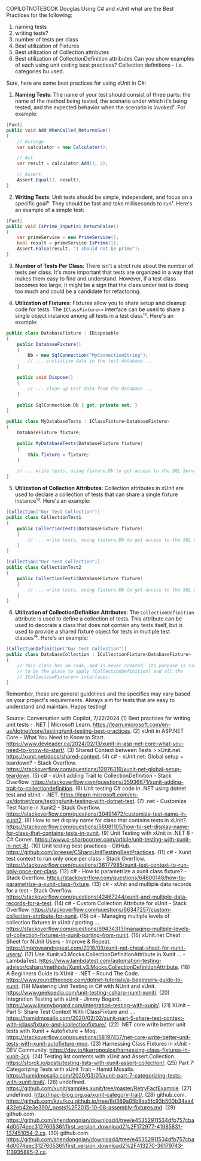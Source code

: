 COPILOTNOTEBOOK
Douglas
Using C# and xUnit what are the Best Practices for the following:

1. naming tests
2. writing tests?
3. number of tests per class
4. Best utilization of Fixtures
5. Best utilization of Collection attributes
6. Best utilization of CollectionDefinition attributes
   Can you show examples of each using unit coding best practices?
   Collection definitions - i.e. categories bu used.

Sure, here are some best practices for using xUnit in C#:

1. **Naming Tests**: The name of your test should consist of three parts: the name of the method being tested, the scenario under which it's being tested, and the expected behavior when the scenario is invoked¹. For example:

```csharp
[Fact]
public void Add_WhenCalled_ReturnsSum()
{
    // Arrange
    var calculator = new Calculator();

    // Act
    var result = calculator.Add(1, 2);

    // Assert
    Assert.Equal(3, result);
}
```

2. **Writing Tests**: Unit tests should be simple, independent, and focus on a specific goal⁵. They should be fast and take milliseconds to run¹. Here's an example of a simple test:

```csharp
[Fact]
public void IsPrime_InputIs1_ReturnFalse()
{
    var primeService = new PrimeService();
    bool result = primeService.IsPrime(1);
    Assert.False(result, "1 should not be prime");
}
```

3. **Number of Tests Per Class**: There isn't a strict rule about the number of tests per class. It's more important that tests are organized in a way that makes them easy to find and understand. However, if a test class becomes too large, it might be a sign that the class under test is doing too much and could be a candidate for refactoring.

4. **Utilization of Fixtures**: Fixtures allow you to share setup and cleanup code for tests. The `IClassFixture<>` interface can be used to share a single object instance among all tests in a test class¹². Here's an example:

```csharp
public class DatabaseFixture : IDisposable
{
    public DatabaseFixture()
    {
        Db = new SqlConnection("MyConnectionString");
        // ... initialize data in the test database ...
    }

    public void Dispose()
    {
        // ... clean up test data from the database ...
    }

    public SqlConnection Db { get; private set; }
}

public class MyDatabaseTests : IClassFixture<DatabaseFixture>
{
    DatabaseFixture fixture;

    public MyDatabaseTests(DatabaseFixture fixture)
    {
        this.fixture = fixture;
    }

    // ... write tests, using fixture.Db to get access to the SQL Server ...
}
```

5. **Utilization of Collection Attributes**: Collection attributes in xUnit are used to declare a collection of tests that can share a single fixture instance¹³. Here's an example:

```csharp
[Collection("Our Test Collection")]
public class CollectionTest1
{
    public CollectionTest1(DatabaseFixture fixture)
    {
        // ... write tests, using fixture.Db to get access to the SQL Server ...
    }
}

[Collection("Our Test Collection")]
public class CollectionTest2
{
    public CollectionTest2(DatabaseFixture fixture)
    {
        // ... write tests, using fixture.Db to get access to the SQL Server ...
    }
}
```

6. **Utilization of CollectionDefinition Attributes**: The `CollectionDefinition` attribute is used to define a collection of tests. This attribute can be used to decorate a class that does not contain any tests itself, but is used to provide a shared fixture object for tests in multiple test classes¹⁶. Here's an example:

```csharp
[CollectionDefinition("Our Test Collection")]
public class DatabaseCollection : ICollectionFixture<DatabaseFixture>
{
    // This class has no code, and is never created. Its purpose is simply
    // to be the place to apply [CollectionDefinition] and all the
    // ICollectionFixture<> interfaces.
}
```

Remember, these are general guidelines and the specifics may vary based on your project's requirements. Always aim for tests that are easy to understand and maintain. Happy testing!

Source: Conversation with Copilot, 7/22/2024
(1) Best practices for writing unit tests - .NET | Microsoft Learn. https://learn.microsoft.com/en-us/dotnet/core/testing/unit-testing-best-practices.
(2) xUnit in ASP.NET Core – What You Need to Know to Start. https://www.devleader.ca/2024/02/13/xunit-in-asp-net-core-what-you-need-to-know-to-start/.
(3) Shared Context between Tests > xUnit.net. https://xunit.net/docs/shared-context.
(4) c# - xUnit.net: Global setup + teardown? - Stack Overflow. https://stackoverflow.com/questions/12976319/xunit-net-global-setup-teardown.
(5) c# - xUnit adding Trait to CollectionDefinition - Stack Overflow. https://stackoverflow.com/questions/35936671/xunit-adding-trait-to-collectiondefinition.
(6) Unit testing C# code in .NET using dotnet test and xUnit - .NET. https://learn.microsoft.com/en-us/dotnet/core/testing/unit-testing-with-dotnet-test.
(7) .net - Customize Test Name in Xunit2 - Stack Overflow. https://stackoverflow.com/questions/30491472/customize-test-name-in-xunit2.
(8) How to set display name for class that contains tests in xUnit?. https://stackoverflow.com/questions/56081105/how-to-set-display-name-for-class-that-contains-tests-in-xunit.
(9) Unit Testing with xUnit in .NET 8 - C# Corner. https://www.c-sharpcorner.com/article/unit-testing-with-xunit-in-net-8/.
(10) Unit testing best practices - GitHub. https://github.com/jpreese/CSharpUnitTestingBestPractices.
(11) c# - Xunit test context to run only once per class - Stack Overflow. https://stackoverflow.com/questions/36177985/xunit-test-context-to-run-only-once-per-class.
(12) c# - How to parametrize a xunit class fixture? - Stack Overflow. https://stackoverflow.com/questions/64800148/how-to-parametrize-a-xunit-class-fixture.
(13) c# - xUnit and multiple data records for a test - Stack Overflow. https://stackoverflow.com/questions/42467244/xunit-and-multiple-data-records-for-a-test.
(14) c# - Custom Collection Attribute for xUnit - Stack Overflow. https://stackoverflow.com/questions/66347257/custom-collection-attribute-for-xunit.
(15) c# - Managing multiple levels of collection fixtures in xUnit / porting .... https://stackoverflow.com/questions/69434313/managing-multiple-levels-of-collection-fixtures-in-xunit-porting-from-nunit.
(16) xUnit.net Cheat Sheet for NUnit Users - Improve & Repeat. https://improveandrepeat.com/2018/03/xunit-net-cheat-sheet-for-nunit-users/.
(17) Use Xunit.v3.Mocks.CollectionDefinitionAttribute in Xunit ... - LambdaTest. https://www.lambdatest.com/automation-testing-advisor/csharp/methods/Xunit.v3.Mocks.CollectionDefinitionAttribute.
(18) A Beginners Guide to XUnit - .NET - Round The Code. https://www.roundthecode.com/dotnet-tutorials/a-beginners-guide-to-xunit.
(19) Mastering Unit Testing in C# with NUnit and xUnit. https://www.geekpedia.com/unit-testing-csharp-nunit-xunit/.
(20) Integration Testing with xUnit - Jimmy Bogard. https://www.jimmybogard.com/integration-testing-with-xunit/.
(21) XUnit – Part 5: Share Test Context With IClassFixture and .... https://hamidmosalla.com/2020/02/02/xunit-part-5-share-test-context-with-iclassfixture-and-icollectionfixture/.
(22) .NET core write better unit tests with Xunit + Autofixture + Moq. https://stackoverflow.com/questions/58197457/net-core-write-better-unit-tests-with-xunit-autofixture-moq.
(23) Harnessing Class Fixtures in xUnit - DEV Community. https://dev.to/tkarropoulos/harnessing-class-fixtures-in-xunit-3cij.
(24) Testing list contents with xUnit and Assert.Collection. https://storck.io/posts/testing-lists-with-xunit-assert-collection/.
(25) Part 7: Categorizing Tests with xUnit Trait - Hamid Mosalla. https://hamidmosalla.com/2020/03/01/xunit-part-7-categorizing-tests-with-xunit-trait/.
(26) undefined. https://github.com/xunit/samples.xunit/tree/master/RetryFactExample.
(27) undefined. http://mac-blog.org.ua/xunit-category-trait/.
(28) github.com. https://github.com/kzu/kzu.github.io/tree/8d389a05b8aa5fc93b500b34aa4432eb42e3e390/_posts%2F2015-10-08-assembly-fixtures.md.
(29) github.com. https://github.com/shendongnian/download4/tree/e45352911534dfb757cba4d0074eec312760536f/first_version_download2%2F172977-41985831-137451054-2.cs.
(30) github.com. https://github.com/shendongnian/download4/tree/e45352911534dfb757cba4d0074eec312760536f/first_version_download2%2F413270-36179743-113935885-2.cs.
